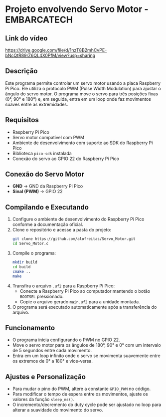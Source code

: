 # Projeto envolvendo Servo Motor - EMBARCATECH

## Link do vídeo
https://drive.google.com/file/d/1nzT8B2mhCvPE-bNcQtR89rZ6QL4X0PfM/view?usp=sharing

## Descrição
Este programa permite controlar um servo motor usando a placa Raspberry Pi Pico. Ele utiliza o protocolo PWM (Pulse Width Modulation) para ajustar o ângulo do servo motor. O programa move o servo para três posições fixas (0°, 90° e 180°) e, em seguida, entra em um loop onde faz movimentos suaves entre as extremidades.

## Requisitos
- Raspberry Pi Pico
- Servo motor compatível com PWM
- Ambiente de desenvolvimento com suporte ao SDK do Raspberry Pi Pico
- Biblioteca `pico-sdk` instalada
- Conexão do servo ao GPIO 22 do Raspberry Pi Pico

## Conexão do Servo Motor
- **GND** -> GND da Raspberry Pi Pico
- **Sinal (PWM)** -> GPIO 22

## Compilando e Executando
1. Configure o ambiente de desenvolvimento do Raspberry Pi Pico conforme a documentação oficial.
2. Clone o repositório e acesse a pasta do projeto:
   ```sh
   git clone https://github.com/alofreitas/Servo_Motor.git
   cd Servo_Motor.c
   ```
3. Compile o programa:
   ```sh
   mkdir build
   cd build
   cmake ..
   make
   ```
4. Transfira o arquivo `.uf2` para a Raspberry Pi Pico:
   - Conecte a Raspberry Pi Pico ao computador mantendo o botão `BOOTSEL` pressionado.
   - Copie o arquivo gerado `main.uf2` para a unidade montada.
5. O programa será executado automaticamente após a transferência do arquivo.

## Funcionamento
- O programa inicia configurando o PWM no GPIO 22.
- Move o servo motor para os ângulos de 180°, 90° e 0° com um intervalo de 5 segundos entre cada movimento.
- Entra em um loop infinito onde o servo se movimenta suavemente entre os extremos de 0° a 180° e vice-versa.

## Ajustes e Personalização
- Para mudar o pino do PWM, altere a constante `GPIO_PWM` no código.
- Para modificar o tempo de espera entre os movimentos, ajuste os valores da função `sleep_ms()`.
- O incremento/decremento do duty cycle pode ser ajustado no loop para alterar a suavidade do movimento do servo.

